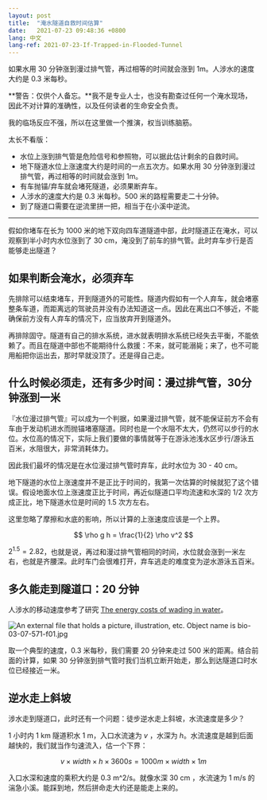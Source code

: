 ```yaml
---
layout: post
title:  "淹水隧道自救时间估算"
date:   2021-07-23 09:48:36 +0800
lang: 中文
lang-ref: 2021-07-23-If-Trapped-in-Flooded-Tunnel
---
```


如果水用 30 分钟涨到漫过排气管，再过相等的时间就会涨到 1m。人涉水的速度大约是 0.3 米每秒。



**警告：仅供个人备忘。**我不是专业人士，也没有勘查过任何一个淹水现场，因此不对计算的准确性，以及任何读者的生命安全负责。

我的临场反应不强，所以在这里做一个推演，权当训练脑筋。



太长不看版：

- 水位上涨到排气管是危险信号和参照物，可以据此估计剩余的自救时间。
- 地下隧道水位上涨速度大约是时间的一点五次方。如果水用 30 分钟涨到漫过排气管，再过相等的时间就会涨到 1m。
- 有车抛锚/弃车就会堵死隧道，必须果断弃车。
- 人涉水的速度大约是 0.3 米每秒。500 米的路程需要走二十分钟。
- 到了隧道口需要在逆流里拼一把，相当于在小溪中逆流。



-------

假如你堵车在长为 1000 米的地下双向四车道隧道中部，此时隧道正在淹水，可以观察到半小时内水位涨到了 30 cm，淹没到了前车的排气管。此时弃车步行是否能够走出隧道？



## 如果判断会淹水，必须弃车

先排除可以结束堵车，开到隧道外的可能性。隧道内假如有一个人弃车，就会堵塞整条车道，而距离远的驾驶员并没有办法知道这一点。因此在离出口不够近，不能确保前方没有人弃车的情况下，应当放弃开到隧道外。

再排除固守。隧道有自己的排水系统，进水就表明排水系统已经失去平衡，不能依赖了。而且在隧道中部也不能期待什么救援：不来，就可能溺毙；来了，也不可能用船把你运出去，那时早就没顶了。还是得自己走。



## 什么时候必须走，还有多少时间：漫过排气管，30分钟涨到一米

『水位漫过排气管』可以成为一个判据，如果漫过排气管，就不能保证前方不会有车由于发动机进水而抛锚堵塞隧道。同时也是一个水阻不太大，仍然可以步行的水位。水位高的情况下，实际上我们要做的事情就等于在游泳池浅水区步行/游泳五百米，水阻很大，非常消耗体力。

因此我们最坏的情况是在水位漫过排气管时弃车，此时水位为 30 - 40 cm。

地下隧道的水位上涨速度并不是正比于时间的，我第一次估算的时候就犯了这个错误。假设地面水位上涨速度正比于时间，再近似隧道口平均流速和水深的 1/2 次方成正比，地下隧道水位是时间的 1.5 次方左右。

这里忽略了摩擦和水底的影响，所以计算的上涨速度应该是一个上界。

$$
\rho g h = \frac{1}{2} \rho v^2
$$

$2^{1.5} = 2.82$，也就是说，再过和漫过排气管相同的时间，水位就会涨到一米左右，也就是齐腰深。此时车门会很难打开，弃车逃走的难度变为逆水游泳五百米。



## 多久能走到隧道口：20 分钟

人涉水的移动速度参考了研究 [The energy costs of wading in water](https://www.ncbi.nlm.nih.gov/pmc/articles/PMC4154292/)。

![An external file that holds a picture, illustration, etc. Object name is bio-03-07-571-f01.jpg](https://www.ncbi.nlm.nih.gov/pmc/articles/PMC4154292/bin/bio-03-07-571-f01.jpg)

取一个典型的速度，0.3 米每秒，我们需要 20 分钟来走过 500 米的距离。结合前面的计算，如果 30 分钟涨到排气管时我们当机立断开始走，那么到达隧道口时水位已经接近一米。



## 逆水走上斜坡

涉水走到隧道口，此时还有一个问题：徒步逆水走上斜坡，水流速度是多少？

1 小时内 1 km 隧道积水 1 m，入口水流速为 $v$ ，水深为 $h$。水流速度是越到后面越快的，我们就当作匀速流入，估一个下界：

$$
v \times width \times h \times 3600s = 1000m \times width \times 1m
$$

入口水深和速度的乘积大约是 0.3 m^2/s。就像水深 30 cm ，水流速为 1 m/s 的湍急小溪。能踩到地，然后拼命走大约还是能走上来的。



